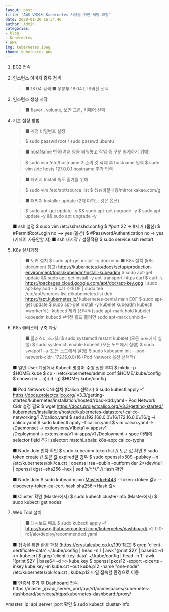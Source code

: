```yaml
---
layout: post
title: "AWS VM에서 Kubernetes 사용을 위한 세팅 과정"
date: 2020-01-20 16:54:46
author: Admin
categories: 
- blog 
- Kubernetes
- AWS
img: kubernetes.jpeg
thumb: kubernetes.png
---
```


1. EC2 접속

2. 인스턴스 이미지 종류 검색 
	>■ 18.04 검색
	>■ 우분투 18.04 LTS버전 선택

3. 인스턴스 생성 시작
	>■ flavor , volume, 보안 그룹, 키페어 선택
<!--more-->
4. 기본 설정 방법
	>■ 계정 비밀번호 설정

	>	$ sudo passwd root / sudo passwd ubuntu
	
	>■ hostName 변경(여러 창을 띄워놓고 작업 중 구분 쉽게하기 위해)

	>	$ sudo vim /etc/hostname	기존의 것 삭제 후 hostname 입력
	>	$ sudo vim /etc hosts		127.0.0.1 hostname 추가 입력
	
	>■ 패키지 Install 속도 증가를 위해

	>	$ sudo vim /etc/apt/source.list
	>	$ %s/바꿀내용/mirror.kakao.com/g

	>■ 패키지 Installer update (2개 다하는 것은 옵션)
	
	>	$ sudo apt-get update –y && sudo apt-get upgrade –y
	>	$ sudo apt update –y && sudo apt upgrade –y

	■ ssh 설정
		$ sudo vim /etc/ssh/sshd.config
		$ #port 22 -> #제거 (옵션)
		$ #PermitRootLogin no –> yes (옵션)
		$ #PasswordAuthentication no  -> yes (키페어 사용안할 시)
	■ ssh 재시작 / 설정적용
		$ sudo service ssh restart

5. K8s 설치과정 
	>■ 도커 설치
		$ sudo apt-get install –y docker.io
	■ K8s 설치 (k8s document 참고) 
https://kubernetes.io/docs/setup/production-environment/tools/kubeadm/install-kubeadm/
	$ sudo apt-get update && sudo apt-get install -y apt-transport-https curl
	$ curl -s https://packages.cloud.google.com/apt/doc/apt-key.gpg | sudo 		apt-key add -
	$ cat <<EOF | sudo tee /etc/apt/sources.list.d/kubernetes.list
	  deb https://apt.kubernetes.io/ kubernetes-xenial main
	  EOF
	$ sudo apt-get update
	$ sudo apt-get install -y kubelet kubeadm kubectl 
		※worker에는 kubectl 제외
	(선택적)sudo apt-mark hold kubelet kubeadm kubectl
		※버전 홀드 풀려면 sudo apt-mark unhold~
	
6. K8s 클러스터 구축 과정
	>■ 클러스터 초기화
		$ sudo systemctl restart kubelet (모든 노드에서 실행)
		$ sudo systemctl enable kubelet (모든 노드에서 실행)
		$ sudo swapoff –a (모든 노드에서 실행)
		$ sudo kubeadm init —pod-network-cidr=172.16.0.0/16
			(Pod Network 옵션 선택적)

	■ 일반 User 계정에서 Kubectl 명령어 수행 권한 부여
		$ mkdir –p $HOME/.kube
		$ cp -i /etc/kubernetes/admin.conf $HOME/.kube/config
		$ chown $(id -u):$(id -g) $HOME/.kube/config

	■ Pod Network CNI 설치 (Calico 선택시)
		$ sudo kubectl apply –f 	https://docs.projectcalico.org/
		v3.3/getting-started/kubernetes/installation/hosted/rbac-kdd.yaml		- Pod Network Cidr 설정 필요
		$ wget https://docs.projectcalico.org/v3.3/getting-started/
		kubernetes/installation/hosted/kubernetes-datastore/
		calico-networking/1.7/calico.yaml
		$ sed s/192.168.0.0\\/16/172.16.0.0\\/16/g –i calico.yaml
		$ sudo kubectl apply –f calico.yaml
		$ vim calico.yaml -> /Daemonset -> extionsions/v1beta1=> apps/v1				
                /Deployment-> extensions/v1 => apps/v1
				/Deployment-> spec 아래에 selector field 추가
			selector:
			  matchLabels:
			     k8s-app: calico-typha	
	
	■ Node Join 인자 확인
		$ sudo kubeadm token list // 토큰 값 확인
		$ sudo token create // 토큰 값 expired일 경우
		$ sudo openssl x509 –pubkey –in /etc/kubernetes/pki/ca.crt |
		openssl rsa –pubin –outform der 2>/dev/null |
		openssl dgst –sha256 –hex | sed ‘s/^.*//’	//Hash 확인
	
	■ Node Join
		$ sudo kubeadm join <MasterIp:6443> --token <token 값> 
		--disocvery-token-ca-cert-hash sha256:<Hash 값>
	
	■ Cluster 확인
		(Master에서) $ sudo kubectl cluster-info
		(Master에서) $ sudo kubectl get nodes 

7. Web Tool 설치
	>■ 대시보드 배포
$ sudo kubectl apply –f https://raw.githubusercontent.com/kubernetes/dashboard/
v2.0.0-rc1/aio/deploy/recommended.yaml
	
	
	■ 접속을 위한 환경 과정 (https://crystalcube.co.kr/199 참고)
	$ grep 'client-certificate-data' ~/.kube/config | head -n 1 | awk '{print $2}' | base64 -d >> kube.crt
	$ grep 'client-key-data' ~/.kube/config | head -n 1 | awk '{print $2}' | base64 -d >> kube.key
	$ openssl pkcs12 -export -clcerts -inkey kube.key -in kube.crt –out kube.p12 -name "one-node"
	/etc/kubernetes/pki/ca.crt , kube.p12 파일 접속할 환경으로 이동
	
	■ 인증서 추가 후 Dashboard 접속 
https://master_ip:api_server_port/api/v1/namespaces/kubernetes-dashboard/services/https:kubernetes-dashboard:/proxy/

※master_ip: api_server_port 확인
	$ sudo kubectl cluster-info